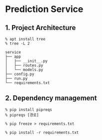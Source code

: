 # Prediction Service

## 1. Project Architecture

    % apt install tree
    % tree -L 2

    service
    ├── app
    │   ├── __init__.py
    │   ├── routes.py
    │   └── models.py
    ├── config.py
    ├── run.py
    └── requirements.txt

## 2. Dependency management

    % pip install pipreqs
    % pipreqs [경로]

    % pip freeze > requirements.txt

    % pip install -r requirements.txt
